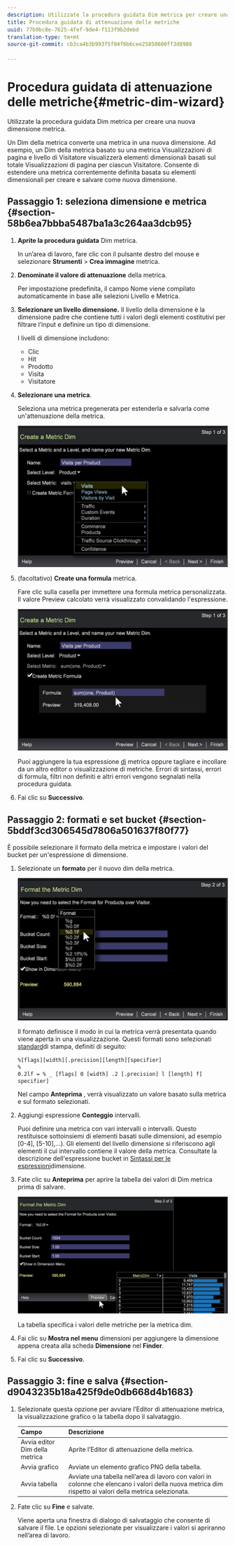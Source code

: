 ```yaml
---
description: Utilizzate la procedura guidata Dim metrica per creare una nuova dimensione metrica.
title: Procedura guidata di attenuazione delle metriche
uuid: 77b9bc8e-7625-4fef-9de4-f113f9b2debd
translation-type: tm+mt
source-git-commit: cb3ca4b3b993f5f04f6b6cee25850600ff3d8986

---
```



# Procedura guidata di attenuazione delle metriche{#metric-dim-wizard}

Utilizzate la procedura guidata Dim metrica per creare una nuova dimensione metrica.

Un Dim della metrica converte una metrica in una nuova dimensione. Ad esempio, un Dim della metrica basato su una metrica Visualizzazioni di pagina e livello di Visitatore visualizzerà elementi dimensionali basati sul totale Visualizzazioni di pagina per ciascun Visitatore. Consente di estendere una metrica correntemente definita basata su elementi dimensionali per creare e salvare come nuova dimensione.

## Passaggio 1: seleziona dimensione e metrica {#section-58b6ea7bbba5487ba1a3c264aa3dcb95}

1. **Aprite la procedura guidata** Dim metrica.

   In un’area di lavoro, fare clic con il pulsante destro del mouse e selezionare **Strumenti** > **Crea immagine** metrica.

1. **Denominate il valore di attenuazione** della metrica.

   Per impostazione predefinita, il campo Nome viene compilato automaticamente in base alle selezioni Livello e Metrica.

1. **Selezionare un livello dimensione.** Il livello della dimensione è la dimensione padre che contiene tutti i valori degli elementi costitutivi per filtrare l’input e definire un tipo di dimensione.

   I livelli di dimensione includono:

   * Clic
   * Hit
   * Prodotto
   * Visita
   * Visitatore

1. **Selezionare una metrica**.

   Seleziona una metrica pregenerata per estenderla e salvarla come un&#39;attenuazione della metrica.

   ![](assets/6_4_workstation_metricdim_metric.png)

1. (facoltativo) **Create una formula** metrica.

   Fare clic sulla casella per immettere una formula metrica personalizzata. Il valore Preview calcolato verrà visualizzato convalidando l&#39;espressione.

   ![](assets/6_4_workstation_metricdim_create_metric.png)

   Puoi aggiungere la tua espressione [di](https://docs.adobe.com/content/help/en/data-workbench/using/client/qry-lang-syntx/c-syntx-mtrc-exp.html) metrica oppure tagliare e incollare da un altro editor o visualizzazione di metriche. Errori di sintassi, errori di formula, filtri non definiti e altri errori vengono segnalati nella procedura guidata.

1. Fai clic su **Successivo**.

## Passaggio 2: formati e set bucket {#section-5bddf3cd306545d7806a501637f80f77}

È possibile selezionare il formato della metrica e impostare i valori del bucket per un&#39;espressione di dimensione.

1. Selezionate un **formato** per il nuovo dim della metrica.

   ![](assets/6_4_workstation_metricdim_format_metric.png)

   Il formato definisce il modo in cui la metrica verrà presentata quando viene aperta in una visualizzazione. Questi formati sono selezionati [standard](http://www.cplusplus.com/reference/cstdio/printf/)di stampa, definiti di seguito:

   ```
   %[flags][width][.precision][length][specifier]
   %
   0.2lf = % _ [flags] 0 [width] .2 [.precision] l [length] f[ specifier]
   ```

   Nel campo **Anteprima** , verrà visualizzato un valore basato sulla metrica e sul formato selezionati.

1. Aggiungi espressione **Conteggio** intervalli.

   Puoi definire una metrica con vari intervalli o intervalli. Questo restituisce sottoinsiemi di elementi basati sulle dimensioni, ad esempio [0-4], [5-10],...). Gli elementi del livello dimensione si riferiscono agli elementi il cui intervallo contiene il valore della metrica. Consultate la descrizione dell&#39;espressione bucket in [Sintassi per le espressioni](https://docs.adobe.com/content/help/en/data-workbench/using/client/qry-lang-syntx/c-syntx-dim-exp.html)dimensione.

1. Fate clic su **Anteprima** per aprire la tabella dei valori di Dim metrica prima di salvare.

   ![](assets/6_4_workstation_metricdim_preview.png)

   La tabella specifica i valori delle metriche per la metrica dim.

1. Fai clic su **Mostra nel menu** dimensioni per aggiungere la dimensione appena creata alla scheda **Dimensione** nel **Finder**.
1. Fai clic su **Successivo**.

## Passaggio 3: fine e salva {#section-d9043235b18a425f9de0db668d4b1683}

1. Selezionate questa opzione per avviare l’Editor di attenuazione metrica, la visualizzazione grafico o la tabella dopo il salvataggio.

   | Campo | Descrizione |
   |---|---|
   | Avvia editor Dim della metrica | Aprite l’Editor di attenuazione della metrica. |
   | Avvia grafico | Avviate un elemento grafico PNG della tabella. |
   | Avvia tabella | Avviate una tabella nell’area di lavoro con valori in colonne che elencano i valori della nuova metrica dim rispetto ai valori della metrica selezionata. |

1. Fate clic su **Fine** e salvate.

   Viene aperta una finestra di dialogo di salvataggio che consente di salvare il file. Le opzioni selezionate per visualizzare i valori si apriranno nell’area di lavoro.

